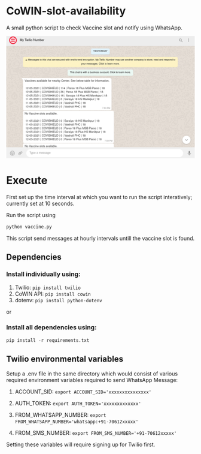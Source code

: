 # CoWIN-slot-availability 

A small python script to check Vaccine slot and notify using WhatsApp.

![WhatsApp Image](whats.png)

# Execute

First set up the time interval at which you want to run the script interatively; currently set at 10 seconds.

Run the script using

```python
python vaccine.py
```

This script send messages at hourly intervals untill the vaccine slot is found.

## Dependencies

### Install individually using:

1. Twilio:    ```pip install twilio ```
2. CoWIN API:  ```pip install cowin ```
3. dotenv:  ```pip install python-dotenv ```

or

### Install all dependencies using:

```python
pip install -r requirements.txt
```


## Twilio environmental variables

Setup a .env file in the same directory which would consist of various required environment variables required to send WhatsApp Message:

1. ACCOUNT_SID: ``` export ACCOUNT_SID='xxxxxxxxxxxxxxx' ```
2. AUTH_TOKEN: ``` export AUTH_TOKEN='xxxxxxxxxxxxx' ```

3. FROM_WHATSAPP_NUMBER: ```export FROM_WHATSAPP_NUMBER='whatsapp:+91-70612xxxxx' ```

4. FROM_SMS_NUMBER: ```export FROM_SMS_NUMBER='+91-70612xxxxx' ```


Setting these variables will require signing up for Twilio first.



